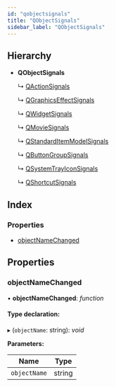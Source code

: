 ```yaml
---
id: "qobjectsignals"
title: "QObjectSignals"
sidebar_label: "QObjectSignals"
---
```


## Hierarchy

* **QObjectSignals**

  ↳ [QActionSignals](qactionsignals.md)

  ↳ [QGraphicsEffectSignals](qgraphicseffectsignals.md)

  ↳ [QWidgetSignals](qwidgetsignals.md)

  ↳ [QMovieSignals](qmoviesignals.md)

  ↳ [QStandardItemModelSignals](qstandarditemmodelsignals.md)

  ↳ [QButtonGroupSignals](qbuttongroupsignals.md)

  ↳ [QSystemTrayIconSignals](qsystemtrayiconsignals.md)

  ↳ [QShortcutSignals](qshortcutsignals.md)

## Index

### Properties

* [objectNameChanged](qobjectsignals.md#objectnamechanged)

## Properties

###  objectNameChanged

• **objectNameChanged**: *function*

#### Type declaration:

▸ (`objectName`: string): *void*

**Parameters:**

Name | Type |
------ | ------ |
`objectName` | string |
